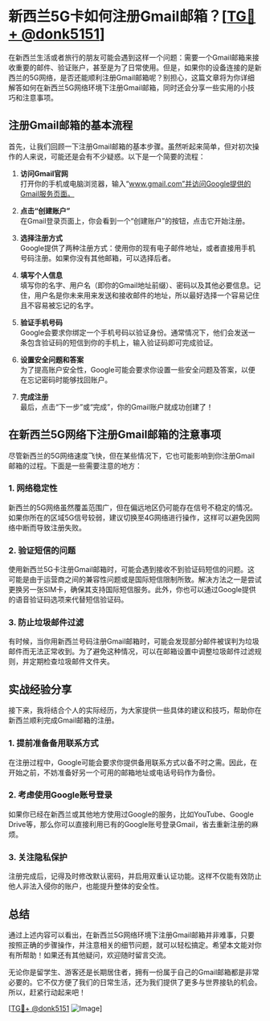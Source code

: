 # 新西兰5G卡如何注册Gmail邮箱？[[TG💪+ @donk5151](https://t.me/s/donk5151)]

在新西兰生活或者旅行的朋友可能会遇到这样一个问题：需要一个Gmail邮箱来接收重要的邮件、验证账户，甚至是为了日常使用。但是，如果你的设备连接的是新西兰的5G网络，是否还能顺利注册Gmail邮箱呢？别担心，这篇文章将为你详细解答如何在新西兰5G网络环境下注册Gmail邮箱，同时还会分享一些实用的小技巧和注意事项。

## 注册Gmail邮箱的基本流程

首先，让我们回顾一下注册Gmail邮箱的基本步骤。虽然听起来简单，但对初次操作的人来说，可能还是会有不少疑惑。以下是一个简要的流程：

1. **访问Gmail官网**  
   打开你的手机或电脑浏览器，输入“www.gmail.com”并访问Google提供的Gmail服务页面。

2. **点击“创建账户”**  
   在Gmail登录页面上，你会看到一个“创建账户”的按钮，点击它开始注册。

3. **选择注册方式**  
   Google提供了两种注册方式：使用你的现有电子邮件地址，或者直接用手机号码注册。如果你没有其他邮箱，可以选择后者。

4. **填写个人信息**  
   填写你的名字、用户名（即你的Gmail地址前缀）、密码以及其他必要信息。记住，用户名是你未来用来发送和接收邮件的地址，所以最好选择一个容易记住且不容易被忘记的名字。

5. **验证手机号码**  
   Google会要求你绑定一个手机号码以验证身份。通常情况下，他们会发送一条包含验证码的短信到你的手机上，输入验证码即可完成验证。

6. **设置安全问题和答案**  
   为了提高账户安全性，Google可能会要求你设置一些安全问题及答案，以便在忘记密码时能够找回账户。

7. **完成注册**  
   最后，点击“下一步”或“完成”，你的Gmail账户就成功创建了！

## 在新西兰5G网络下注册Gmail邮箱的注意事项

尽管新西兰的5G网络速度飞快，但在某些情况下，它也可能影响到你注册Gmail邮箱的过程。下面是一些需要注意的地方：

### 1. 网络稳定性
新西兰的5G网络虽然覆盖范围广，但在偏远地区仍可能存在信号不稳定的情况。如果你所在的区域5G信号较弱，建议切换至4G网络进行操作，这样可以避免因网络中断而导致注册失败。

### 2. 验证短信的问题
使用新西兰5G卡注册Gmail邮箱时，可能会遇到接收不到验证码短信的问题。这可能是由于运营商之间的兼容性问题或是国际短信限制所致。解决方法之一是尝试更换另一张SIM卡，确保其支持国际短信服务。此外，你也可以通过Google提供的语音验证码选项来代替短信验证码。

### 3. 防止垃圾邮件过滤
有时候，当你用新西兰号码注册Gmail邮箱时，可能会发现部分邮件被误判为垃圾邮件而无法正常收到。为了避免这种情况，可以在邮箱设置中调整垃圾邮件过滤规则，并定期检查垃圾邮件文件夹。

## 实战经验分享

接下来，我将结合个人的实际经历，为大家提供一些具体的建议和技巧，帮助你在新西兰顺利完成Gmail邮箱的注册。

### 1. 提前准备备用联系方式
在注册过程中，Google可能会要求你提供备用联系方式以备不时之需。因此，在开始之前，不妨准备好另一个可用的邮箱地址或电话号码作为备份。

### 2. 考虑使用Google账号登录
如果你已经在新西兰或其他地方使用过Google的服务，比如YouTube、Google Drive等，那么你可以直接利用已有的Google账号登录Gmail，省去重新注册的麻烦。

### 3. 关注隐私保护
注册完成后，记得及时修改默认密码，并启用双重认证功能。这样不仅能有效防止他人非法入侵你的账户，也能提升整体的安全性。

## 总结

通过上述内容可以看出，在新西兰5G网络环境下注册Gmail邮箱并非难事，只要按照正确的步骤操作，并注意相关的细节问题，就可以轻松搞定。希望本文能对你有所帮助！如果还有其他疑问，欢迎随时留言交流。

无论你是留学生、游客还是长期居住者，拥有一份属于自己的Gmail邮箱都是非常必要的。它不仅方便了我们的日常生活，还为我们提供了更多与世界接轨的机会。所以，赶紧行动起来吧！

[[TG💪+ @donk5151](https://t.me/s/donk5151) ![Image](https://i.postimg.cc/rwNCRYN7/Snipaste-2025-04-30-17-27-05.png)]